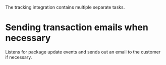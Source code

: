 The tracking integration contains multiple separate tasks.

# Sending transaction emails when necessary

Listens for package update events and sends out an email to the customer if necessary.
